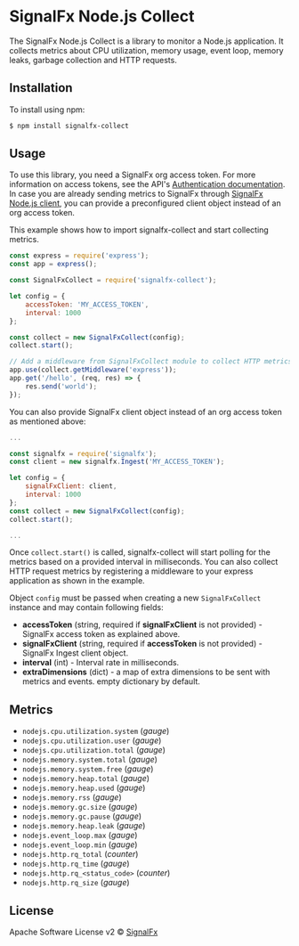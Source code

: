 # SignalFx Node.js Collect

The SignalFx Node.js Collect is a library to monitor a Node.js application. It collects metrics about CPU utilization, memory usage, event loop, memory leaks, garbage collection and HTTP requests.

## Installation
To install using npm:

```sh
$ npm install signalfx-collect
```

## Usage
To use this library, you need a SignalFx org access token. For more information on access tokens, see the API's [Authentication documentation](https://developers.signalfx.com/basics/authentication.html). In case you are already sending metrics to SignalFx through [SignalFx Node.js client](https://github.com/signalfx/signalfx-nodejs), you can provide a preconfigured client object instead of an org access token.


This example shows how to import signalfx-collect and start collecting metrics.

```js
const express = require('express');
const app = express();

const SignalFxCollect = require('signalfx-collect');

let config = {
    accessToken: 'MY_ACCESS_TOKEN',
    interval: 1000
};

const collect = new SignalFxCollect(config);
collect.start();

// Add a middleware from SignalFxCollect module to collect HTTP metrics
app.use(collect.getMiddleware('express'));
app.get('/hello', (req, res) => {
    res.send('world');
});
```

You can also provide SignalFx client object instead of an org access token as mentioned above:

```js
...

const signalfx = require('signalfx');
const client = new signalfx.Ingest('MY_ACCESS_TOKEN');

let config = {
    signalFxClient: client,
    interval: 1000
};
const collect = new SignalFxCollect(config);
collect.start();

...
```

Once `collect.start()` is called, signalfx-collect will start polling for the metrics based on a provided interval in milliseconds. You can also collect HTTP request metrics by registering a middleware to your express application as shown in the example.

Object `config` must be passed when creating a new `SignalFxCollect` instance and may contain following fields:
+ **accessToken** (string, required if **signalFxClient** is not provided) - SignalFx access token as explained above.
+ **signalFxClient** (string, required if **accessToken** is not provided) - SignalFx Ingest client object.
+ **interval** (int) - Interval rate in milliseconds.
+ **extraDimensions** (dict) - a map of extra dimensions to be sent with metrics and events. empty dictionary by default.

## Metrics
- `nodejs.cpu.utilization.system` (*gauge*)
- `nodejs.cpu.utilization.user` (*gauge*)
- `nodejs.cpu.utilization.total` (*gauge*)
- `nodejs.memory.system.total` (*gauge*)
- `nodejs.memory.system.free` (*gauge*)
- `nodejs.memory.heap.total` (*gauge*)
- `nodejs.memory.heap.used` (*gauge*)
- `nodejs.memory.rss` (*gauge*)
- `nodejs.memory.gc.size` (*gauge*)
- `nodejs.memory.gc.pause` (*gauge*)
- `nodejs.memory.heap.leak` (*gauge*)
- `nodejs.event_loop.max` (*gauge*)
- `nodejs.event_loop.min` (*gauge*)
- `nodejs.http.rq_total` (*counter*)
- `nodejs.http.rq_time` (*gauge*)
- `nodejs.http.rq_<status_code>` (*counter*)
- `nodejs.http.rq_size` (*gauge*)


## License

Apache Software License v2 © [SignalFx](https://signalfx.com)